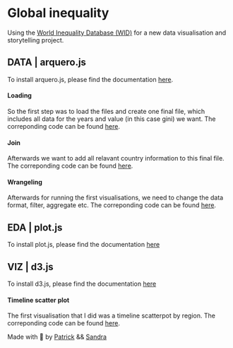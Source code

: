 # Global inequality

Using the [World Inequality Database (WID)](https://wid.world/) for a new data visualisation and storytelling project.

## DATA | arquero.js

To install arquero.js, please find the documentation [here](https://www.npmjs.com/package/arquero). 

#### Loading 

So the first step was to load the files and create one final file, which includes all data for the years and value (in this case gini) we want. 
The correponding code can be found [here](js/load_all_data.js). 

#### Join 

Afterwards we want to add all relavant country information to this final file. The correponding code can be found [here](js/data_join.js).

#### Wrangeling 

Afterwards for running the first visualisations, we need to change the data format, filter, aggregate etc. The correponding code can be found [here](js/data_wrangeling.js). 

## EDA | plot.js

To install plot.js, please find the documentation [here](https://www.npmjs.com/package/@observablehq/plot) 

## VIZ | d3.js 

To install d3.js, please find the documentation [here](https://www.npmjs.com/package/d3) 

#### Timeline scatter plot 

The first visualisation that I did was a timeline scatterpot by region. The correponding code can be found [here](js/timeline_scatterplot.js).


Made with :green_heart:  by [Patrick](https://www.linkedin.com/in/patrickwojda/) && [Sandra](https://www.sandraviz.com/bio) 



